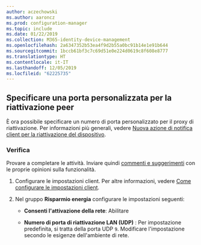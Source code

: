```yaml
---
author: aczechowski
ms.author: aaroncz
ms.prod: configuration-manager
ms.topic: include
ms.date: 01/22/2019
ms.collection: M365-identity-device-management
ms.openlocfilehash: 2a6347352b53ea4f9d2b55a0bc91b14e1e91b644
ms.sourcegitcommit: 1bccb61bf3c7c69d51e0e224d0619c8f608e8777
ms.translationtype: HT
ms.contentlocale: it-IT
ms.lasthandoff: 12/05/2019
ms.locfileid: "62225735"
---
```

## <a name="bkmk_sleep"></a> Specificare una porta personalizzata per la riattivazione peer
<!--3605925-->

È ora possibile specificare un numero di porta personalizzato per il proxy di riattivazione. Per informazioni più generali, vedere [Nuova azione di notifica client per la riattivazione del dispositivo](/sccm/core/get-started/capabilities-in-technical-preview-1810#bkmk_wakeup).


### <a name="try-it-out"></a>Verifica

Provare a completare le attività. Inviare quindi [commenti e suggerimenti](/sccm/core/understand/find-help#product-feedback) con le proprie opinioni sulla funzionalità.

1. Configurare le impostazioni client. Per altre informazioni, vedere [Come configurare le impostazioni client](/sccm/core/clients/deploy/configure-client-settings).  

2. Nel gruppo **Risparmio energia** configurare le impostazioni seguenti:  

    - **Consenti l'attivazione della rete**: Abilitare  

    - **Numero di porta di riattivazione LAN (UDP)** : Per impostazione predefinita, si tratta della porta UDP `9`. Modificare l'impostazione secondo le esigenze dell'ambiente di rete.  

